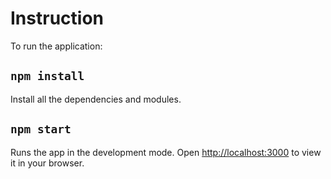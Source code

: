 # Instruction

To run the application:

## `npm install`

Install all the dependencies and modules.

## `npm start`

Runs the app in the development mode.
Open <http://localhost:3000> to view it in your browser.
